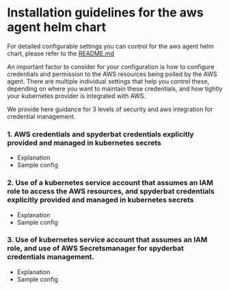 # Installation guidelines for the aws agent helm chart

For detailed configurable settings you can control for the aws agent helm chart, please refer to the [README.md](README.md)

An important factor to consider for your configuration is how to configure credentials and permission to the AWS resources being polled by the AWS agent. 
There are multiple individual settings that help you control these, depending on where you want to maintain these credentials, and how tightly your kubernetes provider is integrated with AWS. 

We provide here guidance for 3 levels of security and aws integration for credential management.

### 1. AWS credentials and spyderbat credentials explicitly provided and managed in kubernetes secrets

- Explanation
- Sample config

### 2. Use of a kubernetes service account that assumes an IAM role to access the AWS resources, and spyderbat credentials explicitly provided and managed in kubernetes secrets
- Explanation
- Sample config

### 3. Use of kubernetes service account that assumes an IAM role, and use of AWS Secretsmanager for spyderbat credentials management.
- Explanation
- Sample config


